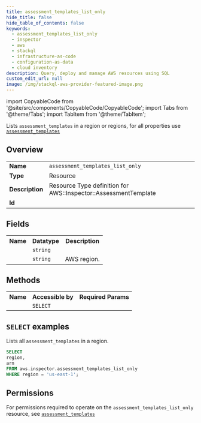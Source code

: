 ```yaml
---
title: assessment_templates_list_only
hide_title: false
hide_table_of_contents: false
keywords:
  - assessment_templates_list_only
  - inspector
  - aws
  - stackql
  - infrastructure-as-code
  - configuration-as-data
  - cloud inventory
description: Query, deploy and manage AWS resources using SQL
custom_edit_url: null
image: /img/stackql-aws-provider-featured-image.png
---
```


import CopyableCode from '@site/src/components/CopyableCode/CopyableCode';
import Tabs from '@theme/Tabs';
import TabItem from '@theme/TabItem';

Lists <code>assessment_templates</code> in a region or regions, for all properties use <a href="/services/serviceName/assessment_templates/"><code>assessment_templates</code></a>

## Overview
<table>
<tbody>
<tr><td><b>Name</b></td><td><code>assessment_templates_list_only</code></td></tr>
<tr><td><b>Type</b></td><td>Resource</td></tr>
<tr><td><b>Description</b></td><td>Resource Type definition for AWS::Inspector::AssessmentTemplate</td></tr>
<tr><td><b>Id</b></td><td><CopyableCode code="aws.inspector.assessment_templates_list_only" /></td></tr>
</tbody>
</table>

## Fields
<table>
<tbody>
<tr><th>Name</th><th>Datatype</th><th>Description</th></tr><tr><td><CopyableCode code="arn" /></td><td><code>string</code></td><td></td></tr>
<tr><td><CopyableCode code="region" /></td><td><code>string</code></td><td>AWS region.</td></tr>
</tbody>
</table>

## Methods

<table>
<tbody>
  <tr>
    <th>Name</th>
    <th>Accessible by</th>
    <th>Required Params</th>
  </tr>
  <tr>
    <td><CopyableCode code="list_resources" /></td>
    <td><code>SELECT</code></td>
    <td><CopyableCode code="region" /></td>
  </tr>
</tbody>
</table>

## `SELECT` examples
Lists all <code>assessment_templates</code> in a region.
```sql
SELECT
region,
arn
FROM aws.inspector.assessment_templates_list_only
WHERE region = 'us-east-1';
```


## Permissions

For permissions required to operate on the <code>assessment_templates_list_only</code> resource, see <a href="/services/inspector/assessment_templates/#permissions"><code>assessment_templates</code></a>


